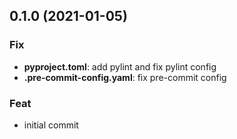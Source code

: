 ## 0.1.0 (2021-01-05)

### Fix

- **pyproject.toml**: add pylint and fix pylint config
- **.pre-commit-config.yaml**: fix pre-commit config

### Feat

- initial commit
